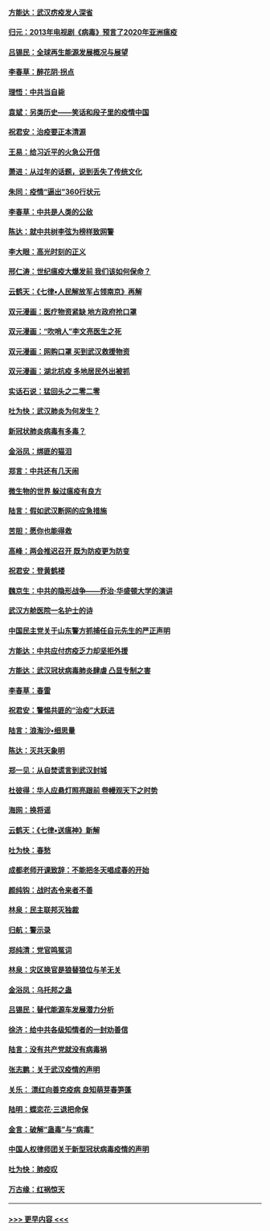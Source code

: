 #### [方能达：武汉疠疫发人深省](../pages/nsc993/n11891376.md?t=02241701) 
#### [归元：2013年电视剧《病毒》预言了2020年亚洲瘟疫](../pages/nsc993/n11891126.md?t=02241701) 
#### [吕锡民：全球再生能源发展概况与展望](../pages/nsc993/n11890613.md?t=02241701) 
#### [李春草：醉花阴·拐点](../pages/nsc993/n11890567.md?t=02241701) 
#### [理悟：中共当自毙](../pages/nsc993/n11890559.md?t=02241701) 
#### [袁斌：另类历史——笑话和段子里的疫情中国](../pages/nsc993/n11889243.md?t=02241701) 
#### [祝君安：治疫要正本清源](../pages/nsc993/n11889085.md?t=02241701) 
#### [王易：给习近平的火急公开信](../pages/nsc993/n11888225.md?t=02241701) 
#### [萧进：从过年的话题，说到丢失了传统文化](../pages/nsc993/n11887732.md?t=02241701) 
#### [朱同：疫情“逼出”360行状元](../pages/nsc993/n11887678.md?t=02241701) 
#### [李春草：中共是人类的公敌](../pages/nsc993/n11887656.md?t=02241701) 
#### [陈达：就中共树李弦为榜样致网警](../pages/nsc993/n11887625.md?t=02241701) 
#### [李大眼：高光时刻的正义](../pages/nsc993/n11887585.md?t=02241701) 
#### [邢仁涛：世纪瘟疫大爆发前 我们该如何保命？](../pages/nsc993/n11887535.md?t=02241701) 
#### [云鹤天：《七律▪人民解放军占领南京》再解](../pages/nsc993/n11887524.md?t=02241701) 
#### [双元漫画：医疗物资紧缺 地方政府抢口罩](../pages/nsc993/n11884744.md?t=02241701) 
#### [双元漫画：“吹哨人”李文亮医生之死](../pages/nsc993/n11884705.md?t=02241701) 
#### [双元漫画：网购口罩 买到武汉救援物资](../pages/nsc993/n11884670.md?t=02241701) 
#### [双元漫画：湖北抗疫 多地居民外出被抓](../pages/nsc993/n11884643.md?t=02241701) 
#### [实话石说：猛回头之二零二零](../pages/nsc993/n11883968.md?t=02241701) 
#### [吐为快：武汉肺炎为何发生？](../pages/nsc993/n11882180.md?t=02241701) 
#### [新冠状肺炎病毒有多毒？](../pages/nsc993/n11881790.md?t=02241701) 
#### [金浴凤：绑匪的猫泪](../pages/nsc993/n11880664.md?t=02241701) 
#### [郑言：中共还有几天闹](../pages/nsc993/n11880645.md?t=02241701) 
#### [微生物的世界 躲过瘟疫有良方](../pages/nsc993/n11880492.md?t=02241701) 
#### [陆言：假如武汉断网的应急措施](../pages/nsc993/n11880619.md?t=02241701) 
#### [苦胆：愿你也能得救](../pages/nsc993/n11880601.md?t=02241701) 
#### [高峰：两会推迟召开  既为防疫更为防变](../pages/nsc993/n11879977.md?t=02241701) 
#### [祝君安：登黄鹤楼](../pages/nsc993/n11880583.md?t=02241701) 
#### [魏京生：中共的隐形战争——乔治‧华盛顿大学的演讲](../pages/nsc993/n11879765.md?t=02241701) 
#### [武汉方舱医院一名护士的诗](../pages/nsc993/n11878480.md?t=02241701) 
#### [中国民主党关于山东警方抓捕任自元先生的严正声明](../pages/nsc993/n11877506.md?t=02241701) 
#### [方能达：中共应付疠疫乏力却坚拒外援](../pages/nsc993/n11877497.md?t=02241701) 
#### [方能达：武汉冠状病毒肺炎肆虐 凸显专制之害](../pages/nsc993/n11877475.md?t=02241701) 
#### [李春草：春雷](../pages/nsc993/n11876287.md?t=02241701) 
#### [祝君安：警惕共匪的“治疫”大跃进](../pages/nsc993/n11876084.md?t=02241701) 
#### [陆言：浪淘沙•细思量](../pages/nsc993/n11876071.md?t=02241701) 
#### [陈达：灭共天象明](../pages/nsc993/n11876063.md?t=02241701) 
#### [郑一见：从自焚谎言到武汉封城](../pages/nsc993/n11875621.md?t=02241701) 
#### [杜彼得：华人应悬灯照亮跟前 卷幔观天下之时势](../pages/nsc993/n11874822.md?t=02241701) 
#### [海网：换将谣](../pages/nsc993/n11873712.md?t=02241701) 
#### [云鹤天：《七律▪送瘟神》新解](../pages/nsc993/n11873598.md?t=02241701) 
#### [吐为快：春愁](../pages/nsc993/n11872801.md?t=02241701) 
#### [成都老师开课致辞：不能把冬天唱成春的开始](../pages/nsc993/n11872653.md?t=02241701) 
#### [颜纯钩：战时态令来者不善](../pages/nsc993/n11872011.md?t=02241701) 
#### [林泉：民主联邦灭独裁](../pages/nsc993/n11870998.md?t=02241701) 
#### [归航：警示录](../pages/nsc993/n11870963.md?t=02241701) 
#### [郑纯清：党官鸣冤词](../pages/nsc993/n11870938.md?t=02241701) 
#### [林泉：灾区换官是狼替狼位与羊无关](../pages/nsc993/n11870896.md?t=02241701) 
#### [金浴凤：乌托邦之蛊](../pages/nsc993/n11870879.md?t=02241701) 
#### [吕锡民：替代能源车发展潜力分析](../pages/nsc993/n11870656.md?t=02241701) 
#### [徐济：给中共各级知情者的一封劝善信](../pages/nsc993/n11868561.md?t=02241701) 
#### [陆言：没有共产党就没有病毒祸](../pages/nsc993/n11868232.md?t=02241701) 
#### [张志鹏：关于武汉疫情的声明](../pages/nsc993/n11867182.md?t=02241701) 
#### [关乐： 漂红向善克疫病 良知萌芽春笋蓬](../pages/nsc993/n11865710.md?t=02241701) 
#### [陆明：蝶恋花‧三退把命保](../pages/nsc993/n11865673.md?t=02241701) 
#### [金言：破解“蛊毒”与“病毒”](../pages/nsc993/n11864103.md?t=02241701) 
#### [中国人权律师团关于新型冠状病毒疫情的声明](../pages/nsc993/n11864249.md?t=02241701) 
#### [吐为快：肺疫叹](../pages/nsc993/n11864027.md?t=02241701) 
#### [万古缘：红祸惊天](../pages/nsc993/n11864079.md?t=02241701) 

----
#### [ >>> 更早内容 <<< ](../indexes/nsc993-earlier.md)
